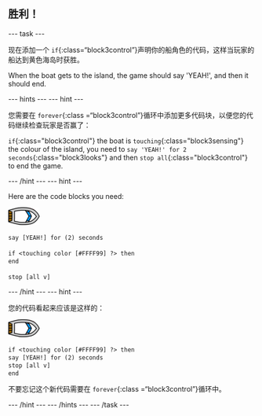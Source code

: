 ## 胜利！

\--- task \---

现在添加一个 `if`{:class=“block3control”}声明你的船角色的代码，这样当玩家的船达到黄色海岛时获胜。

When the boat gets to the island, the game should say 'YEAH!', and then it should end.

\--- hints \--- \--- hint \---

您需要在 `forever`{:class =“block3control”}循环中添加更多代码块，以便您的代码继续检查玩家是否赢了：

`if`{:class="block3control"} the boat is `touching`{:class="block3sensing"} the colour of the island, you need to `say 'YEAH!' for 2 seconds`{:class="block3looks"} and then `stop all`{:class="block3control"} to end the game.

\--- /hint \--- \--- hint \---

Here are the code blocks you need:

![boat-sprite](images/boat_resize.png)

```blocks3
say [YEAH!] for (2) seconds

if <touching color [#FFFF99] ?> then
end

stop [all v]

```

\--- /hint \--- \--- hint \---

您的代码看起来应该是这样的：

![boat-sprite](images/boat_resize.png)

```blocks3
if <touching color [#FFFF99] ?> then
say [YEAH!] for (2) seconds
stop [all v]
end
```

不要忘记这个新代码需要在 `forever`{:class =“block3control”}循环中。

\--- /hint \--- \--- /hints \--- \--- /task \---